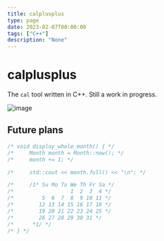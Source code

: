 ```yaml
---
title: calplusplus
type: page
date: 2023-02-07T00:00:00
tags: ["C++"]
description: "None"
---
```


# calplusplus

The `cal` tool written in C++. Still a work in progress.

![image](https://github.com/JakeRoggenbuck/calplusplus/assets/35516367/eb5da3cb-0b64-4e2c-a125-28d67acb9a70)

## Future plans

```c
/* void display_whole_month() { */
/*     Month month = Month::now(); */
/*     month += 1; */

/*     std::cout << month.full() << "\n"; */

/*     /1* Su Mo Tu We Th Fr Sa */
/*                  1  2  3  4 */
/*         5  6  7  8  9 10 11 */
/*        12 13 14 15 16 17 18 */
/*        19 20 21 22 23 24 25 */
/*        26 27 28 29 30 31 */
/*      *1/ */
/* } */
```
